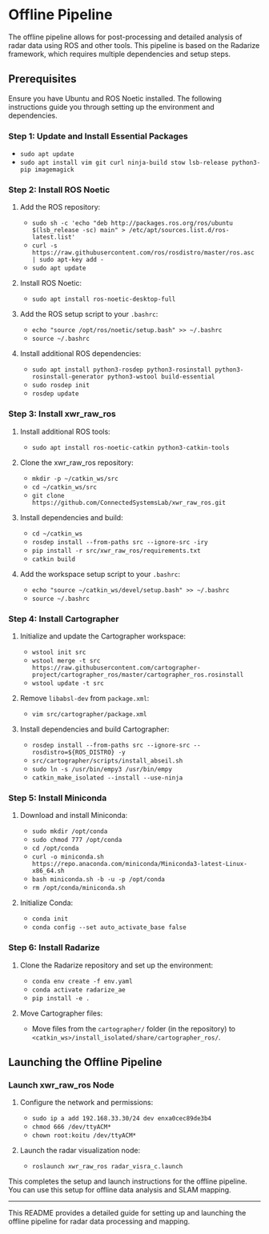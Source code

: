 # Offline Pipeline

The offline pipeline allows for post-processing and detailed analysis of radar data using ROS and other tools. This pipeline is based on the Radarize framework, which requires multiple dependencies and setup steps.

## Prerequisites

Ensure you have Ubuntu and ROS Noetic installed. The following instructions guide you through setting up the environment and dependencies.

### Step 1: Update and Install Essential Packages

- `sudo apt update`
- `sudo apt install vim git curl ninja-build stow lsb-release python3-pip imagemagick`

### Step 2: Install ROS Noetic

1. Add the ROS repository:
   - `sudo sh -c 'echo "deb http://packages.ros.org/ros/ubuntu $(lsb_release -sc) main" > /etc/apt/sources.list.d/ros-latest.list'`
   - `curl -s https://raw.githubusercontent.com/ros/rosdistro/master/ros.asc | sudo apt-key add -`
   - `sudo apt update`

2. Install ROS Noetic:
   - `sudo apt install ros-noetic-desktop-full`

3. Add the ROS setup script to your `.bashrc`:
   - `echo "source /opt/ros/noetic/setup.bash" >> ~/.bashrc`
   - `source ~/.bashrc`

4. Install additional ROS dependencies:
   - `sudo apt install python3-rosdep python3-rosinstall python3-rosinstall-generator python3-wstool build-essential`
   - `sudo rosdep init`
   - `rosdep update`

### Step 3: Install xwr_raw_ros

1. Install additional ROS tools:
   - `sudo apt install ros-noetic-catkin python3-catkin-tools`

2. Clone the xwr_raw_ros repository:
   - `mkdir -p ~/catkin_ws/src`
   - `cd ~/catkin_ws/src`
   - `git clone https://github.com/ConnectedSystemsLab/xwr_raw_ros.git`

3. Install dependencies and build:
   - `cd ~/catkin_ws`
   - `rosdep install --from-paths src --ignore-src -iry`
   - `pip install -r src/xwr_raw_ros/requirements.txt`
   - `catkin build`

4. Add the workspace setup script to your `.bashrc`:
   - `echo "source ~/catkin_ws/devel/setup.bash" >> ~/.bashrc`
   - `source ~/.bashrc`

### Step 4: Install Cartographer

1. Initialize and update the Cartographer workspace:
   - `wstool init src`
   - `wstool merge -t src https://raw.githubusercontent.com/cartographer-project/cartographer_ros/master/cartographer_ros.rosinstall`
   - `wstool update -t src`

2. Remove `libabsl-dev` from `package.xml`:
   - `vim src/cartographer/package.xml`

3. Install dependencies and build Cartographer:
   - `rosdep install --from-paths src --ignore-src --rosdistro=${ROS_DISTRO} -y`
   - `src/cartographer/scripts/install_abseil.sh`
   - `sudo ln -s /usr/bin/empy3 /usr/bin/empy`
   - `catkin_make_isolated --install --use-ninja`

### Step 5: Install Miniconda

1. Download and install Miniconda:
   - `sudo mkdir /opt/conda`
   - `sudo chmod 777 /opt/conda`
   - `cd /opt/conda`
   - `curl -o miniconda.sh https://repo.anaconda.com/miniconda/Miniconda3-latest-Linux-x86_64.sh`
   - `bash miniconda.sh -b -u -p /opt/conda`
   - `rm /opt/conda/miniconda.sh`

2. Initialize Conda:
   - `conda init`
   - `conda config --set auto_activate_base false`

### Step 6: Install Radarize

1. Clone the Radarize repository and set up the environment:
   - `conda env create -f env.yaml`
   - `conda activate radarize_ae`
   - `pip install -e .`

2. Move Cartographer files:
   - Move files from the `cartographer/` folder (in the repository) to `<catkin_ws>/install_isolated/share/cartographer_ros/`.

## Launching the Offline Pipeline

### Launch xwr_raw_ros Node

1. Configure the network and permissions:
   - `sudo ip a add 192.168.33.30/24 dev enxa0cec89de3b4`
   - `chmod 666 /dev/ttyACM*`
   - `chown root:koitu /dev/ttyACM*`

2. Launch the radar visualization node:
   - `roslaunch xwr_raw_ros radar_visra_c.launch`

This completes the setup and launch instructions for the offline pipeline. You can use this setup for offline data analysis and SLAM mapping.

---

This README provides a detailed guide for setting up and launching the offline pipeline for radar data processing and mapping.
